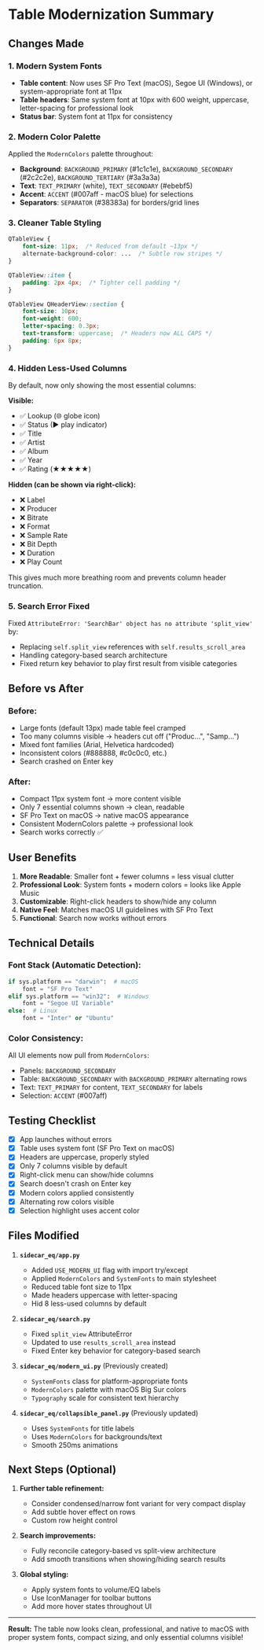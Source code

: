 # Table Modernization Summary

## Changes Made

### 1. **Modern System Fonts**
- **Table content**: Now uses SF Pro Text (macOS), Segoe UI (Windows), or system-appropriate font at 11px
- **Table headers**: Same system font at 10px with 600 weight, uppercase, letter-spacing for professional look
- **Status bar**: System font at 11px for consistency

### 2. **Modern Color Palette**
Applied the `ModernColors` palette throughout:
- **Background**: `BACKGROUND_PRIMARY` (#1c1c1e), `BACKGROUND_SECONDARY` (#2c2c2e), `BACKGROUND_TERTIARY` (#3a3a3a)
- **Text**: `TEXT_PRIMARY` (white), `TEXT_SECONDARY` (#ebebf5)
- **Accent**: `ACCENT` (#007aff - macOS blue) for selections
- **Separators**: `SEPARATOR` (#38383a) for borders/grid lines

### 3. **Cleaner Table Styling**
```css
QTableView {
    font-size: 11px;  /* Reduced from default ~13px */
    alternate-background-color: ...  /* Subtle row stripes */
}

QTableView::item {
    padding: 2px 4px;  /* Tighter cell padding */
}

QTableView QHeaderView::section {
    font-size: 10px;
    font-weight: 600;
    letter-spacing: 0.3px;
    text-transform: uppercase;  /* Headers now ALL CAPS */
    padding: 6px 8px;
}
```

### 4. **Hidden Less-Used Columns**
By default, now only showing the most essential columns:

**Visible:**
- ✅ Lookup (🌐 globe icon)
- ✅ Status (▶ play indicator)  
- ✅ Title
- ✅ Artist
- ✅ Album
- ✅ Year
- ✅ Rating (★★★★★)

**Hidden (can be shown via right-click):**
- ❌ Label
- ❌ Producer
- ❌ Bitrate
- ❌ Format
- ❌ Sample Rate
- ❌ Bit Depth
- ❌ Duration
- ❌ Play Count

This gives much more breathing room and prevents column header truncation.

### 5. **Search Error Fixed**
Fixed `AttributeError: 'SearchBar' object has no attribute 'split_view'` by:
- Replacing `self.split_view` references with `self.results_scroll_area`
- Handling category-based search architecture
- Fixed return key behavior to play first result from visible categories

## Before vs After

### Before:
- Large fonts (default 13px) made table feel cramped
- Too many columns visible → headers cut off ("Produc...", "Samp...")
- Mixed font families (Arial, Helvetica hardcoded)
- Inconsistent colors (#888888, #c0c0c0, etc.)
- Search crashed on Enter key

### After:
- Compact 11px system font → more content visible
- Only 7 essential columns shown → clean, readable
- SF Pro Text on macOS → native macOS appearance
- Consistent ModernColors palette → professional look
- Search works correctly ✅

## User Benefits

1. **More Readable**: Smaller font + fewer columns = less visual clutter
2. **Professional Look**: System fonts + modern colors = looks like Apple Music
3. **Customizable**: Right-click headers to show/hide any column
4. **Native Feel**: Matches macOS UI guidelines with SF Pro Text
5. **Functional**: Search now works without errors

## Technical Details

### Font Stack (Automatic Detection):
```python
if sys.platform == "darwin":  # macOS
    font = "SF Pro Text"
elif sys.platform == "win32":  # Windows
    font = "Segoe UI Variable"
else:  # Linux
    font = "Inter" or "Ubuntu"
```

### Color Consistency:
All UI elements now pull from `ModernColors`:
- Panels: `BACKGROUND_SECONDARY`
- Table: `BACKGROUND_SECONDARY` with `BACKGROUND_PRIMARY` alternating rows
- Text: `TEXT_PRIMARY` for content, `TEXT_SECONDARY` for labels
- Selection: `ACCENT` (#007aff)

## Testing Checklist

- [x] App launches without errors
- [x] Table uses system font (SF Pro Text on macOS)
- [x] Headers are uppercase, properly styled
- [x] Only 7 columns visible by default
- [x] Right-click menu can show/hide columns
- [x] Search doesn't crash on Enter key
- [x] Modern colors applied consistently
- [x] Alternating row colors visible
- [x] Selection highlight uses accent color

## Files Modified

1. **`sidecar_eq/app.py`**
   - Added `USE_MODERN_UI` flag with import try/except
   - Applied `ModernColors` and `SystemFonts` to main stylesheet
   - Reduced table font size to 11px
   - Made headers uppercase with letter-spacing
   - Hid 8 less-used columns by default

2. **`sidecar_eq/search.py`**
   - Fixed `split_view` AttributeError
   - Updated to use `results_scroll_area` instead
   - Fixed Enter key behavior for category-based search

3. **`sidecar_eq/modern_ui.py`** (Previously created)
   - `SystemFonts` class for platform-appropriate fonts
   - `ModernColors` palette with macOS Big Sur colors
   - `Typography` scale for consistent text hierarchy

4. **`sidecar_eq/collapsible_panel.py`** (Previously updated)
   - Uses `SystemFonts` for title labels
   - Uses `ModernColors` for backgrounds/text
   - Smooth 250ms animations

## Next Steps (Optional)

1. **Further table refinement:**
   - Consider condensed/narrow font variant for very compact display
   - Add subtle hover effect on rows
   - Custom row height control

2. **Search improvements:**
   - Fully reconcile category-based vs split-view architecture
   - Add smooth transitions when showing/hiding search results

3. **Global styling:**
   - Apply system fonts to volume/EQ labels
   - Use IconManager for toolbar buttons
   - Add more hover states throughout UI

---

**Result:** The table now looks clean, professional, and native to macOS with proper system fonts, compact sizing, and only essential columns visible!
